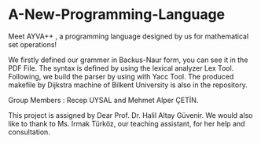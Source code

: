 # A-New-Programming-Language
Meet AYVA++ , a programming language designed by us for mathematical set operations! 

We firstly defined our grammer in Backus-Naur form, you can see it in the PDF File. The syntax is defined by using the lexical analyzer Lex Tool. Following, we build the parser by using with Yacc Tool. The produced makefile by Dijkstra machine of Bilkent University is also in the repository.

Group Members :
Recep UYSAL and Mehmet Alper ÇETİN.

This project is assigned by Dear Prof. Dr. Halil Altay Güvenir. We would also like to thank to Ms. Irmak Türköz, our teaching assistant, for her help and consultation.
